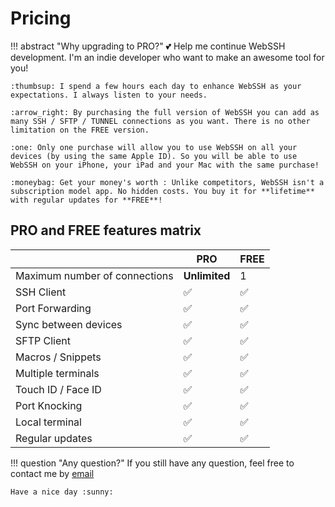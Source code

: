 # Pricing

!!! abstract "Why upgrading to PRO?"
    :two_hearts: Help me continue WebSSH development. I'm an indie developer who want to make an awesome tool for you!

    :thumbsup: I spend a few hours each day to enhance WebSSH as your expectations. I always listen to your needs.

    :arrow_right: By purchasing the full version of WebSSH you can add as many SSH / SFTP / TUNNEL connections as you want. There is no other limitation on the FREE version.

    :one: Only one purchase will allow you to use WebSSH on all your devices (by using the same Apple ID). So you will be able to use WebSSH on your iPhone, your iPad and your Mac with the same purchase!

    :moneybag: Get your money's worth : Unlike competitors, WebSSH isn't a subscription model app. No hidden costs. You buy it for **lifetime** with regular updates for **FREE**!

## PRO and FREE features matrix
| | **PRO** | FREE |
| --- | --- | --- |
| Maximum number of connections | **Unlimited** | 1 |
| SSH Client | :white_check_mark: | :white_check_mark: |
| Port Forwarding | :white_check_mark: | :white_check_mark: |
| Sync between devices | :white_check_mark: | :white_check_mark: |
| SFTP Client | :white_check_mark: | :white_check_mark: |
| Macros / Snippets | :white_check_mark: | :white_check_mark: |
| Multiple terminals | :white_check_mark: | :white_check_mark: |
| Touch ID / Face ID | :white_check_mark: | :white_check_mark: |
| Port Knocking | :white_check_mark: | :white_check_mark: |
| Local terminal | :white_check_mark: | :white_check_mark: |
| Regular updates | :white_check_mark: | :white_check_mark: |

!!! question "Any question?"
    If you still have any question, feel free to contact me by [email](mailto:team@webssh.net)

    Have a nice day :sunny: